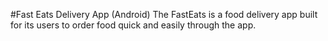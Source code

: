 #Fast Eats Delivery App (Android)
The FastEats is a food delivery app built for its users to order food quick and easily through the app.
